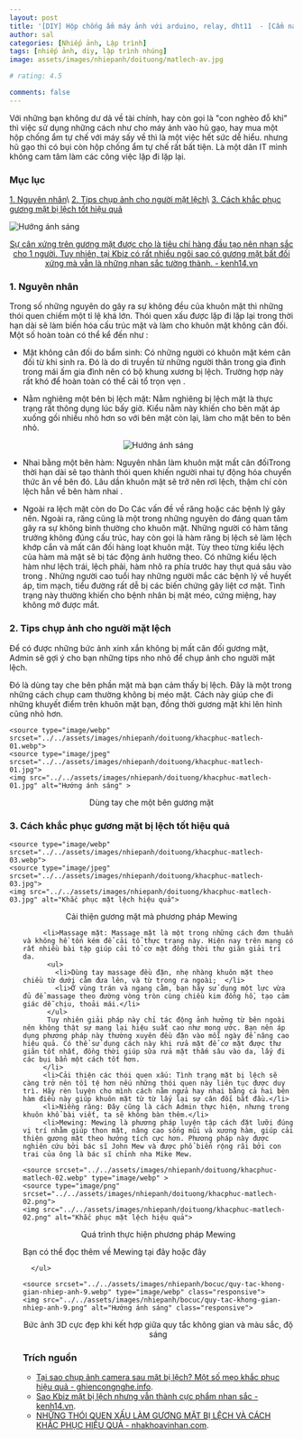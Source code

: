 ```yaml
---
layout: post
title: '[DIY] Hộp chống ẩm máy ảnh với arduino, relay, dht11  - [Cẩm nang nhiếp ảnh]'
author: sal
categories: [Nhiếp ảnh, Lập trình]
tags: [nhiếp ảnh, diy, lập trình nhúng]
image: assets/images/nhiepanh/doituong/matlech-av.jpg

# rating: 4.5

comments: false
---
```


Với những bạn không dư dả về tài chính, hay còn gọi là "con nghèo đỗ khỉ" thì việc sử dụng những cách như cho máy ảnh vào hũ gạo, hay mua một hộp chống ẩm tự chế với máy sấy về thì là một việc hết sức dễ hiểu. nhưng hũ gạo thì có bụi còn hộp chống ẩm tự chế rất bất tiện. Là một dân IT mình không cam tâm làm các công việc lặp đi lặp lại.

### Mục lục

[1. Nguyên nhân](#nguyennhan)\\
[2. Tips chụp ảnh cho người mặt lệch](#tipchup)\\
[3. Cách khắc phục gương mặt bị lệch tốt hiệu quả](#khacphuc)

<img src="../../assets/images/nhiepanh/doituong/matlech-02.png" alt="Hướng ánh sáng" class="responsive">
<p style="text-align:center; "><a href="https://kenh14.vn/sao-kbiz-mat-bi-lech-nhung-van-thanh-cuc-pham-nhan-sac-jennie-irene-tzuyu-thanh-luon-nu-than-kim-soo-hyun-hot-thay-la-20201215121007454.chn" target="_blank">Sự cân xứng trên gương mặt được cho là tiêu chí hàng đầu tạo nên nhan sắc cho 1 người. Tuy nhiên, tại Kbiz có rất nhiều ngôi sao có gương mặt bất đối xứng mà vẫn là những nhan sắc tường thành. - kenh14.vn </a></p>

<a name="nguongoc"></a>

### 1. Nguyên nhân

Trong số những nguyên do gây ra sự không đều của khuôn mặt thì những thói quen chiếm một tỉ lệ khá lớn. Thói quen xấu được lặp đi lặp lại trong thời hạn dài sẽ làm biến hóa cấu trúc mặt và làm cho khuôn mặt không cân đối. Một số hoàn toàn có thể kể đến như :

* Mặt không cân đối do bẩm sinh: Có những người có khuôn mặt kém cân đối từ khi sinh ra. Đó là do di truyền từ những người thân trong gia đình trong mái ấm gia đình nên có bộ khung xương bị lệch. Trường hợp này rất khó để hoàn toàn có thể cải tổ trọn vẹn .
* Nằm nghiêng một bên bị lệch mặt: Nằm nghiêng bị lệch mặt là thực trạng rất thông dụng lúc bấy giờ. Kiểu nằm này khiến cho bên mặt áp xuống gối nhiều nhỏ hơn so với bên mặt còn lại, làm cho mặt bên to bên nhỏ.
  <p style="text-align:center; "><img src="../../assets/images/nhiepanh/doituong/nguyennhan-matlech-01.jpg" alt="Hướng ánh sáng" class="responsive"></p>

* Nhai bằng một bên hàm: Nguyên nhân làm khuôn mặt mất cân đốiTrong thời hạn dài sẽ tạo thành thói quen khiến người nhai tự động hóa chuyển thức ăn về bên đó. Lâu dần khuôn mặt sẽ trở nên rơi lệch, thậm chí còn lệch hẳn về bên hàm nhai .
* Ngoài ra lệch mặt còn do Do Các vấn đề về răng hoặc các bệnh lý gây nên. Ngoài ra, răng cũng là một trong những nguyên do đáng quan tâm gây ra sự không bình thường cho khuôn mặt. Những người có hàm tăng trưởng không đúng cấu trúc, hay còn gọi là hàm răng bị lệch sẽ làm lệch khớp cắn và mất cân đối hàng loạt khuôn mặt. Tùy theo từng kiểu lệch của hàm mà mặt sẽ bị tác động ảnh hưởng theo. Có những kiểu lệch hàm như lệch trái, lệch phải, hàm nhô ra phía trước hay thụt quá sâu vào trong .
  Những người cao tuổi hay những người mắc các bệnh lý về huyết áp, tim mạch, tiểu đường rất dễ bị các biến chứng gây liệt cơ mặt. Tình trạng này thường khiến cho bệnh nhân bị mặt méo, cứng miệng, hay không mở được mắt.

<a name="tipchup"></a>

### 2. Tips chụp ảnh cho người mặt lệch

Để có được những bức ảnh xinh xắn không bị mất cân đối gương mặt, Admin sẽ gợi ý cho bạn những tips nho nhỏ để chụp ảnh cho người mặt lệch.

Đó là dùng tay che bên phần mặt mà bạn cảm thấy bị lệch. Đây là một trong những cách chụp cam thường không bị méo mặt. Cách này giúp che đi những khuyết điểm trên khuôn mặt bạn, đồng thời gương mặt khi lên hình cũng nhỏ hơn.

<p style="text-align:center; ">
  <picture>

    <source type="image/webp" srcset="../../assets/images/nhiepanh/doituong/khacphuc-matlech-01.webp">
    <source type="image/jpeg" srcset="../../assets/images/nhiepanh/doituong/khacphuc-matlech-01.jpg">
    <img src="../../assets/images/nhiepanh/doituong/khacphuc-matlech-01.jpg" alt="Hướng ánh sáng" >

  </picture>
</p>
<p style="text-align:center; ">Dùng tay che một bên gương mặt</p>

<a name="khacphuc"></a>

### 3. Cách khắc phục gương mặt bị lệch tốt hiệu quả

<p style="text-align:center; ">
  <picture>

    <source type="image/webp" srcset="../../assets/images/nhiepanh/doituong/khacphuc-matlech-03.webp">
    <source type="image/jpeg" srcset="../../assets/images/nhiepanh/doituong/khacphuc-matlech-03.jpg">
    <img src="../../assets/images/nhiepanh/doituong/khacphuc-matlech-03.jpg" alt="Khắc phục mặt lệch hiệu quả">

  </picture>
</p>
<p style="text-align:center; ">Cải thiện gương mặt mà phương pháp Mewing</p>

 <ul>

         <li>Massage mặt: Massage mặt là một trong những cách đơn thuần và không hề tốn kém để cải tổ thực trạng này. Hiện nay trên mạng có rất nhiều bài tập giúp cải tổ cơ mặt đồng thời thư giãn giải trí da.
          <ul>
            <li>Dùng tay massage đều đặn, nhẹ nhàng khuôn mặt theo chiều từ dưới cằm đưa lên, và từ trong ra ngoài;  </li>
            <li>Ở vùng trán và ngang cằm, bạn hãy sử dụng một lực vừa đủ để massage theo đường vòng tròn cùng chiều kim đồng hồ, tạo cảm giác dễ chịu, thoải mái.</li>
          </ul>
          Tuy nhiên giải pháp này chỉ tác động ảnh hưởng từ bên ngoài nên không thật sự mang lại hiệu suất cao như mong ước. Bạn nên áp dụng phương pháp này thường xuyên đều đặn vào mỗi ngày để nâng cao hiệu quả. Có thể sử dụng cách này khi rửa mặt để cơ mặt được thư giãn tốt nhất, đồng thời giúp sữa rửa mặt thấm sâu vào da, lấy đi các bụi bẩn một cách tốt hơn.
         </li>
         <li>Cải thiện các thói quen xấu: Tình trạng mặt bị lệch sẽ càng trở nên tồi tệ hơn nếu những thói quen này liên tục được duy trì. Hãy rèn luyện cho mình cách nằm ngửa hay nhai bằng cả hai bên hàm điều này giúp khuôn mặt từ từ lấy lại sự cân đối bắt đầu.</li>
         <li>Niềng răng: Đây cũng là cách Admin thực hiện, nhưng trong khuôn khổ bài viết, ta sẽ không bàn thêm.</li>
         <li>Mewing: Mewing là phương pháp luyện tập cách đặt lưỡi đúng vị trí nhằm giúp thon mặt, nâng cao sống mũi và xương hàm, giúp cải thiện gương mặt theo hướng tích cực hơn. Phương pháp này được nghiên cứu bởi bác sĩ John Mew và được phổ biến rộng rãi bởi con trai của ông là bác sĩ chỉnh nha Mike Mew.

<p style="text-align:center; ">
  <picture>

    <source srcset="../../assets/images/nhiepanh/doituong/khacphuc-matlech-02.webp" type="image/webp" >
    <source type="image/png" srcset="../../assets/images/nhiepanh/doituong/khacphuc-matlech-02.png">
    <img src="../../assets/images/nhiepanh/doituong/khacphuc-matlech-02.png" alt="Khắc phục mặt lệch hiệu quả">

  </picture>
</p>
<p style="text-align:center; ">Quá trình thực hiện phương pháp Mewing</p>

Bạn có thể đọc thêm về Mewing tại đây hoặc đây

</li>

      </ul>

<p style="text-align:center; ">
  <picture>

    <source srcset="../../assets/images/nhiepanh/bocuc/quy-tac-khong-gian-nhiep-anh-9.webp" type="image/webp" class="responsive">
    <img src="../../assets/images/nhiepanh/bocuc/quy-tac-khong-gian-nhiep-anh-9.png" alt="Hướng ánh sáng" class="responsive">

  </picture>
</p>
<p style="text-align:center; ">Bức ảnh 3D cực đẹp khi kết hợp giữa quy tắc không gian và màu sắc, độ sáng</p>

### Trích nguồn

* [Tại sao chụp ảnh camera sau mặt bị lệch? Một số mẹo khắc phục hiệu quả - ghiencongnghe.info](https://ghiencongnghe.info/tai-sao-chup-anh-camera-sau-mat-bi-lech.html).
* [Sao Kbiz mặt bị lệch nhưng vẫn thành cực phẩm nhan sắc - kenh14.vn](https://kenh14.vn/sao-kbiz-mat-bi-lech-nhung-van-thanh-cuc-pham-nhan-sac-jennie-irene-tzuyu-thanh-luon-nu-than-kim-soo-hyun-hot-thay-la-20201215121007454.chn).
* [NHỮNG THÓI QUEN XẤU LÀM GƯƠNG MẶT BỊ LỆCH VÀ CÁCH KHẮC PHỤC HIỆU QUẢ - nhakhoavinhan.com](https://nhakhoavinhan.com/mat-bi-lech/).

<style>
.box {
  display: flex;
  align-items: center;
  justify-content: center;
  background: #aaa;
  margin: 20px 0;
  width: 100%;
  min-height: 200px;
  border: 2px #ccc solid;
  color: #fff;
}

.row {
  display: flex;
  flex-wrap: wrap;
  padding: 0 4px;
}

/* Create four equal columns that sits next to each other */
.column {
  flex: 25%;
  max-width: 25%;
  padding: 0 4px;
}

.column img {
  margin-top: 8px;
  vertical-align: middle;
  width: 100%;
}

/* Responsive layout - makes a two column-layout instead of four columns */
@media screen and (max-width: 800px) {
  .column {

    flex: 50%;
    max-width: 50%;

  }
}

/* Responsive layout - makes the two columns stack on top of each other instead of next to each other */
@media screen and (max-width: 600px) {
  .column {

    flex: 100%;
    max-width: 100%;

  }
}
</style>
